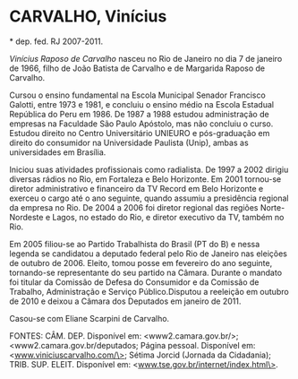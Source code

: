 CARVALHO, Vinícius
==================

\* dep. fed. RJ 2007-2011.

*Vinícius Raposo de Carvalho* nasceu no Rio de Janeiro no dia 7 de
janeiro de 1966, filho de João Batista de Carvalho e de Margarida Raposo
de Carvalho.

Cursou o ensino fundamental na Escola Municipal Senador Francisco
Galotti, entre 1973 e 1981, e concluiu o ensino médio na Escola Estadual
República do Peru em 1986. De 1987 a 1988 estudou administração de
empresas na Faculdade São Paulo Apóstolo, mas não concluiu o curso.
Estudou direito no Centro Universitário UNIEURO e pós-graduação em
direito do consumidor na Universidade Paulista (Unip), ambas as
universidades em Brasília.

Iniciou suas atividades profissionais como radialista. De 1997 a 2002
dirigiu diversas rádios no Rio, em Fortaleza e Belo Horizonte. Em 2001
tornou-se diretor administrativo e financeiro da TV Record em Belo
Horizonte e exerceu o cargo até o ano seguinte, quando assumiu a
presidência regional da empresa no Rio. De 2004 a 2006 foi diretor
regional das regiões Norte-Nordeste e Lagos, no estado do Rio, e diretor
executivo da TV, também no Rio.

Em 2005 filiou-se ao Partido Trabalhista do Brasil (PT do B) e nessa
legenda se candidatou a deputado federal pelo Rio de Janeiro nas
eleições de outubro de 2006. Eleito, tomou posse em fevereiro do ano
seguinte, tornando-se representante do seu partido na Câmara. Durante o
mandato foi titular da Comissão de Defesa do Consumidor e da Comissão de
Trabalho, Administração e Serviço Público.Disputou a reeleição em
outubro de 2010 e deixou a Câmara dos Deputados em janeiro de 2011.

Casou-se com Eliane Scarpini de Carvalho.

FONTES: CÂM. DEP. Disponível em: \<www2.camara.gov.br/\>;
\<www2.camara.gov.br/deputados; Página pessoal. Disponível em:
\<www.viniciuscarvalho.com/\>; Sétima Jorcid (Jornada da Cidadania);
TRIB. SUP. ELEIT. Disponível em: \<www.tse.gov.br/internet/index.html\>.
